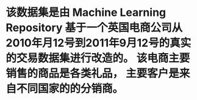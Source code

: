 # 该数据集是由 Machine Learning Repository 基于一个英国电商公司从2010年月12号到2011年9月12号的真实的交易数据集进行改造的。 该电商主要销售的商品是各类礼品， 主要客户是来自不同国家的的分销商。

